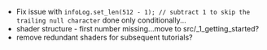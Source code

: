 * Fix issue with             `infoLog.set_len(512 - 1); // subtract 1 to skip the trailing null character` done only conditionally...
* shader structure - first number missing...move to src/_1_getting_started?
* remove redundant shaders for subsequent tutorials?
